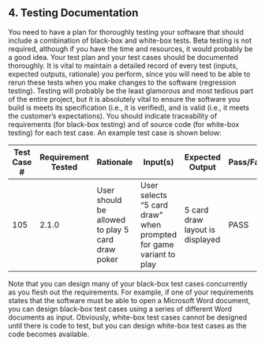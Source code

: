 <h2>4. Testing Documentation</h2>
You need to have a plan for thoroughly testing your software that should include a combination of black-box and white-box tests. Beta testing is not required, although if you have the time and resources, it would probably be a good idea. Your test plan and your test cases should be documented thoroughly. It is vital to maintain a detailed record of every test (inputs, expected outputs, rationale) you perform, since you will need to be able to rerun these tests when you make changes to the software (regression testing). Testing will probably be the least glamorous and most tedious part of the entire project, but it is absolutely vital to ensure the software you build is meets its specification (i.e., it is verified), and is valid (i.e., it meets the customer’s expectations).
You should indicate traceability of requirements (for black-box testing) and of source code (for white-box testing) for each test case. An example test case is shown below:

|Test Case #|Requirement Tested|Rationale|Input(s)|Expected Output|Pass/Fail|
| ------------ | ------------ | ------------ | ------------ | ------------ | ------------ |
|105|2.1.0|User should be allowed to play 5 card draw poker|User selects “5 card draw” when prompted for game variant to play|5 card draw layout is displayed|PASS|

Note that you can design many of your black-box test cases concurrently as you flesh out the requirements. For example, if one of your requirements states that the software must be able to open a Microsoft Word document, you can design black-box test cases using a series of different Word documents as input. Obviously, white-box test cases cannot be designed until there is code to test, but you can design white-box test cases as the code becomes available.
